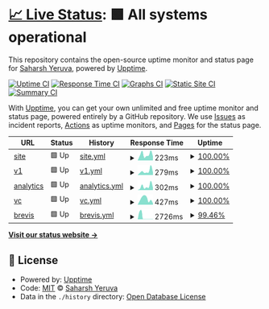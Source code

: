 # [📈 Live Status](https://saharshxyz.github.io/uptime): <!--live status--> **🟩 All systems operational**

This repository contains the open-source uptime monitor and status page for [Saharsh Yeruva](https://saharsh.xyz), powered by [Upptime](https://github.com/upptime/upptime).

[![Uptime CI](https://github.com/koj-co/upptime/workflows/Uptime%20CI/badge.svg)](https://github.com/koj-co/upptime/actions?query=workflow%3A%22Uptime+CI%22)
[![Response Time CI](https://github.com/koj-co/upptime/workflows/Response%20Time%20CI/badge.svg)](https://github.com/koj-co/upptime/actions?query=workflow%3A%22Response+Time+CI%22)
[![Graphs CI](https://github.com/koj-co/upptime/workflows/Graphs%20CI/badge.svg)](https://github.com/koj-co/upptime/actions?query=workflow%3A%22Graphs+CI%22)
[![Static Site CI](https://github.com/koj-co/upptime/workflows/Static%20Site%20CI/badge.svg)](https://github.com/koj-co/upptime/actions?query=workflow%3A%22Static+Site+CI%22)
[![Summary CI](https://github.com/koj-co/upptime/workflows/Summary%20CI/badge.svg)](https://github.com/koj-co/upptime/actions?query=workflow%3A%22Summary+CI%22)

With [Upptime](https://upptime.js.org), you can get your own unlimited and free uptime monitor and status page, powered entirely by a GitHub repository. We use [Issues](https://github.com/saharshxyz/uptime/issues) as incident reports, [Actions](https://github.com/saharshxyz/uptime/actions) as uptime monitors, and [Pages](https://saharshxyz.github.io/uptime) for the status page.

<!--start: status pages-->
<!-- This summary is generated by Upptime (https://github.com/upptime/upptime) -->
<!-- Do not edit this manually, your changes will be overwritten -->
<!-- prettier-ignore -->
| URL | Status | History | Response Time | Uptime |
| --- | ------ | ------- | ------------- | ------ |
| <img alt="" src="https://favicons.githubusercontent.com/saharsh.xyz" height="13"> [site](https://saharsh.xyz) | 🟩 Up | [site.yml](https://github.com/saharshxyz/uptime/commits/master/history/site.yml) | <details><summary><img alt="Response time graph" src="./graphs/site/response-time-week.png" height="20"> 223ms</summary><br><a href="https://uptime.saharsh.xyz/history/site"><img alt="Response time 186" src="https://img.shields.io/endpoint?url=https%3A%2F%2Fraw.githubusercontent.com%2Fsaharshxyz%2Fuptime%2Fmaster%2Fapi%2Fsite%2Fresponse-time.json"></a><br><a href="https://uptime.saharsh.xyz/history/site"><img alt="24-hour response time 154" src="https://img.shields.io/endpoint?url=https%3A%2F%2Fraw.githubusercontent.com%2Fsaharshxyz%2Fuptime%2Fmaster%2Fapi%2Fsite%2Fresponse-time-day.json"></a><br><a href="https://uptime.saharsh.xyz/history/site"><img alt="7-day response time 223" src="https://img.shields.io/endpoint?url=https%3A%2F%2Fraw.githubusercontent.com%2Fsaharshxyz%2Fuptime%2Fmaster%2Fapi%2Fsite%2Fresponse-time-week.json"></a><br><a href="https://uptime.saharsh.xyz/history/site"><img alt="30-day response time 186" src="https://img.shields.io/endpoint?url=https%3A%2F%2Fraw.githubusercontent.com%2Fsaharshxyz%2Fuptime%2Fmaster%2Fapi%2Fsite%2Fresponse-time-month.json"></a><br><a href="https://uptime.saharsh.xyz/history/site"><img alt="1-year response time 186" src="https://img.shields.io/endpoint?url=https%3A%2F%2Fraw.githubusercontent.com%2Fsaharshxyz%2Fuptime%2Fmaster%2Fapi%2Fsite%2Fresponse-time-year.json"></a></details> | <details><summary><a href="https://uptime.saharsh.xyz/history/site">100.00%</a></summary><a href="https://uptime.saharsh.xyz/history/site"><img alt="All-time uptime 100.00%" src="https://img.shields.io/endpoint?url=https%3A%2F%2Fraw.githubusercontent.com%2Fsaharshxyz%2Fuptime%2Fmaster%2Fapi%2Fsite%2Fuptime.json"></a><br><a href="https://uptime.saharsh.xyz/history/site"><img alt="24-hour uptime 100.00%" src="https://img.shields.io/endpoint?url=https%3A%2F%2Fraw.githubusercontent.com%2Fsaharshxyz%2Fuptime%2Fmaster%2Fapi%2Fsite%2Fuptime-day.json"></a><br><a href="https://uptime.saharsh.xyz/history/site"><img alt="7-day uptime 100.00%" src="https://img.shields.io/endpoint?url=https%3A%2F%2Fraw.githubusercontent.com%2Fsaharshxyz%2Fuptime%2Fmaster%2Fapi%2Fsite%2Fuptime-week.json"></a><br><a href="https://uptime.saharsh.xyz/history/site"><img alt="30-day uptime 100.00%" src="https://img.shields.io/endpoint?url=https%3A%2F%2Fraw.githubusercontent.com%2Fsaharshxyz%2Fuptime%2Fmaster%2Fapi%2Fsite%2Fuptime-month.json"></a><br><a href="https://uptime.saharsh.xyz/history/site"><img alt="1-year uptime 100.00%" src="https://img.shields.io/endpoint?url=https%3A%2F%2Fraw.githubusercontent.com%2Fsaharshxyz%2Fuptime%2Fmaster%2Fapi%2Fsite%2Fuptime-year.json"></a></details>
| <img alt="" src="https://favicons.githubusercontent.com/v1.saharsh.xyz" height="13"> [v1](https://v1.saharsh.xyz) | 🟩 Up | [v1.yml](https://github.com/saharshxyz/uptime/commits/master/history/v1.yml) | <details><summary><img alt="Response time graph" src="./graphs/v1/response-time-week.png" height="20"> 279ms</summary><br><a href="https://uptime.saharsh.xyz/history/v1"><img alt="Response time 224" src="https://img.shields.io/endpoint?url=https%3A%2F%2Fraw.githubusercontent.com%2Fsaharshxyz%2Fuptime%2Fmaster%2Fapi%2Fv1%2Fresponse-time.json"></a><br><a href="https://uptime.saharsh.xyz/history/v1"><img alt="24-hour response time 196" src="https://img.shields.io/endpoint?url=https%3A%2F%2Fraw.githubusercontent.com%2Fsaharshxyz%2Fuptime%2Fmaster%2Fapi%2Fv1%2Fresponse-time-day.json"></a><br><a href="https://uptime.saharsh.xyz/history/v1"><img alt="7-day response time 279" src="https://img.shields.io/endpoint?url=https%3A%2F%2Fraw.githubusercontent.com%2Fsaharshxyz%2Fuptime%2Fmaster%2Fapi%2Fv1%2Fresponse-time-week.json"></a><br><a href="https://uptime.saharsh.xyz/history/v1"><img alt="30-day response time 224" src="https://img.shields.io/endpoint?url=https%3A%2F%2Fraw.githubusercontent.com%2Fsaharshxyz%2Fuptime%2Fmaster%2Fapi%2Fv1%2Fresponse-time-month.json"></a><br><a href="https://uptime.saharsh.xyz/history/v1"><img alt="1-year response time 224" src="https://img.shields.io/endpoint?url=https%3A%2F%2Fraw.githubusercontent.com%2Fsaharshxyz%2Fuptime%2Fmaster%2Fapi%2Fv1%2Fresponse-time-year.json"></a></details> | <details><summary><a href="https://uptime.saharsh.xyz/history/v1">100.00%</a></summary><a href="https://uptime.saharsh.xyz/history/v1"><img alt="All-time uptime 100.00%" src="https://img.shields.io/endpoint?url=https%3A%2F%2Fraw.githubusercontent.com%2Fsaharshxyz%2Fuptime%2Fmaster%2Fapi%2Fv1%2Fuptime.json"></a><br><a href="https://uptime.saharsh.xyz/history/v1"><img alt="24-hour uptime 100.00%" src="https://img.shields.io/endpoint?url=https%3A%2F%2Fraw.githubusercontent.com%2Fsaharshxyz%2Fuptime%2Fmaster%2Fapi%2Fv1%2Fuptime-day.json"></a><br><a href="https://uptime.saharsh.xyz/history/v1"><img alt="7-day uptime 100.00%" src="https://img.shields.io/endpoint?url=https%3A%2F%2Fraw.githubusercontent.com%2Fsaharshxyz%2Fuptime%2Fmaster%2Fapi%2Fv1%2Fuptime-week.json"></a><br><a href="https://uptime.saharsh.xyz/history/v1"><img alt="30-day uptime 100.00%" src="https://img.shields.io/endpoint?url=https%3A%2F%2Fraw.githubusercontent.com%2Fsaharshxyz%2Fuptime%2Fmaster%2Fapi%2Fv1%2Fuptime-month.json"></a><br><a href="https://uptime.saharsh.xyz/history/v1"><img alt="1-year uptime 100.00%" src="https://img.shields.io/endpoint?url=https%3A%2F%2Fraw.githubusercontent.com%2Fsaharshxyz%2Fuptime%2Fmaster%2Fapi%2Fv1%2Fuptime-year.json"></a></details>
| <img alt="" src="https://favicons.githubusercontent.com/analytics.saharsh.xyz" height="13"> [analytics](https://analytics.saharsh.xyz) | 🟩 Up | [analytics.yml](https://github.com/saharshxyz/uptime/commits/master/history/analytics.yml) | <details><summary><img alt="Response time graph" src="./graphs/analytics/response-time-week.png" height="20"> 302ms</summary><br><a href="https://uptime.saharsh.xyz/history/analytics"><img alt="Response time 219" src="https://img.shields.io/endpoint?url=https%3A%2F%2Fraw.githubusercontent.com%2Fsaharshxyz%2Fuptime%2Fmaster%2Fapi%2Fanalytics%2Fresponse-time.json"></a><br><a href="https://uptime.saharsh.xyz/history/analytics"><img alt="24-hour response time 199" src="https://img.shields.io/endpoint?url=https%3A%2F%2Fraw.githubusercontent.com%2Fsaharshxyz%2Fuptime%2Fmaster%2Fapi%2Fanalytics%2Fresponse-time-day.json"></a><br><a href="https://uptime.saharsh.xyz/history/analytics"><img alt="7-day response time 302" src="https://img.shields.io/endpoint?url=https%3A%2F%2Fraw.githubusercontent.com%2Fsaharshxyz%2Fuptime%2Fmaster%2Fapi%2Fanalytics%2Fresponse-time-week.json"></a><br><a href="https://uptime.saharsh.xyz/history/analytics"><img alt="30-day response time 219" src="https://img.shields.io/endpoint?url=https%3A%2F%2Fraw.githubusercontent.com%2Fsaharshxyz%2Fuptime%2Fmaster%2Fapi%2Fanalytics%2Fresponse-time-month.json"></a><br><a href="https://uptime.saharsh.xyz/history/analytics"><img alt="1-year response time 219" src="https://img.shields.io/endpoint?url=https%3A%2F%2Fraw.githubusercontent.com%2Fsaharshxyz%2Fuptime%2Fmaster%2Fapi%2Fanalytics%2Fresponse-time-year.json"></a></details> | <details><summary><a href="https://uptime.saharsh.xyz/history/analytics">100.00%</a></summary><a href="https://uptime.saharsh.xyz/history/analytics"><img alt="All-time uptime 100.00%" src="https://img.shields.io/endpoint?url=https%3A%2F%2Fraw.githubusercontent.com%2Fsaharshxyz%2Fuptime%2Fmaster%2Fapi%2Fanalytics%2Fuptime.json"></a><br><a href="https://uptime.saharsh.xyz/history/analytics"><img alt="24-hour uptime 100.00%" src="https://img.shields.io/endpoint?url=https%3A%2F%2Fraw.githubusercontent.com%2Fsaharshxyz%2Fuptime%2Fmaster%2Fapi%2Fanalytics%2Fuptime-day.json"></a><br><a href="https://uptime.saharsh.xyz/history/analytics"><img alt="7-day uptime 100.00%" src="https://img.shields.io/endpoint?url=https%3A%2F%2Fraw.githubusercontent.com%2Fsaharshxyz%2Fuptime%2Fmaster%2Fapi%2Fanalytics%2Fuptime-week.json"></a><br><a href="https://uptime.saharsh.xyz/history/analytics"><img alt="30-day uptime 100.00%" src="https://img.shields.io/endpoint?url=https%3A%2F%2Fraw.githubusercontent.com%2Fsaharshxyz%2Fuptime%2Fmaster%2Fapi%2Fanalytics%2Fuptime-month.json"></a><br><a href="https://uptime.saharsh.xyz/history/analytics"><img alt="1-year uptime 100.00%" src="https://img.shields.io/endpoint?url=https%3A%2F%2Fraw.githubusercontent.com%2Fsaharshxyz%2Fuptime%2Fmaster%2Fapi%2Fanalytics%2Fuptime-year.json"></a></details>
| <img alt="" src="https://favicons.githubusercontent.com/saharsh.vc" height="13"> [vc](https://saharsh.vc) | 🟩 Up | [vc.yml](https://github.com/saharshxyz/uptime/commits/master/history/vc.yml) | <details><summary><img alt="Response time graph" src="./graphs/vc/response-time-week.png" height="20"> 427ms</summary><br><a href="https://uptime.saharsh.xyz/history/vc"><img alt="Response time 283" src="https://img.shields.io/endpoint?url=https%3A%2F%2Fraw.githubusercontent.com%2Fsaharshxyz%2Fuptime%2Fmaster%2Fapi%2Fvc%2Fresponse-time.json"></a><br><a href="https://uptime.saharsh.xyz/history/vc"><img alt="24-hour response time 105" src="https://img.shields.io/endpoint?url=https%3A%2F%2Fraw.githubusercontent.com%2Fsaharshxyz%2Fuptime%2Fmaster%2Fapi%2Fvc%2Fresponse-time-day.json"></a><br><a href="https://uptime.saharsh.xyz/history/vc"><img alt="7-day response time 427" src="https://img.shields.io/endpoint?url=https%3A%2F%2Fraw.githubusercontent.com%2Fsaharshxyz%2Fuptime%2Fmaster%2Fapi%2Fvc%2Fresponse-time-week.json"></a><br><a href="https://uptime.saharsh.xyz/history/vc"><img alt="30-day response time 283" src="https://img.shields.io/endpoint?url=https%3A%2F%2Fraw.githubusercontent.com%2Fsaharshxyz%2Fuptime%2Fmaster%2Fapi%2Fvc%2Fresponse-time-month.json"></a><br><a href="https://uptime.saharsh.xyz/history/vc"><img alt="1-year response time 283" src="https://img.shields.io/endpoint?url=https%3A%2F%2Fraw.githubusercontent.com%2Fsaharshxyz%2Fuptime%2Fmaster%2Fapi%2Fvc%2Fresponse-time-year.json"></a></details> | <details><summary><a href="https://uptime.saharsh.xyz/history/vc">100.00%</a></summary><a href="https://uptime.saharsh.xyz/history/vc"><img alt="All-time uptime 100.00%" src="https://img.shields.io/endpoint?url=https%3A%2F%2Fraw.githubusercontent.com%2Fsaharshxyz%2Fuptime%2Fmaster%2Fapi%2Fvc%2Fuptime.json"></a><br><a href="https://uptime.saharsh.xyz/history/vc"><img alt="24-hour uptime 100.00%" src="https://img.shields.io/endpoint?url=https%3A%2F%2Fraw.githubusercontent.com%2Fsaharshxyz%2Fuptime%2Fmaster%2Fapi%2Fvc%2Fuptime-day.json"></a><br><a href="https://uptime.saharsh.xyz/history/vc"><img alt="7-day uptime 100.00%" src="https://img.shields.io/endpoint?url=https%3A%2F%2Fraw.githubusercontent.com%2Fsaharshxyz%2Fuptime%2Fmaster%2Fapi%2Fvc%2Fuptime-week.json"></a><br><a href="https://uptime.saharsh.xyz/history/vc"><img alt="30-day uptime 100.00%" src="https://img.shields.io/endpoint?url=https%3A%2F%2Fraw.githubusercontent.com%2Fsaharshxyz%2Fuptime%2Fmaster%2Fapi%2Fvc%2Fuptime-month.json"></a><br><a href="https://uptime.saharsh.xyz/history/vc"><img alt="1-year uptime 100.00%" src="https://img.shields.io/endpoint?url=https%3A%2F%2Fraw.githubusercontent.com%2Fsaharshxyz%2Fuptime%2Fmaster%2Fapi%2Fvc%2Fuptime-year.json"></a></details>
| <img alt="" src="https://favicons.githubusercontent.com/brevis.expresscode29.repl.co" height="13"> [brevis](https://brevis.expresscode29.repl.co/ping) | 🟩 Up | [brevis.yml](https://github.com/saharshxyz/uptime/commits/master/history/brevis.yml) | <details><summary><img alt="Response time graph" src="./graphs/brevis/response-time-week.png" height="20"> 2726ms</summary><br><a href="https://uptime.saharsh.xyz/history/brevis"><img alt="Response time 1757" src="https://img.shields.io/endpoint?url=https%3A%2F%2Fraw.githubusercontent.com%2Fsaharshxyz%2Fuptime%2Fmaster%2Fapi%2Fbrevis%2Fresponse-time.json"></a><br><a href="https://uptime.saharsh.xyz/history/brevis"><img alt="24-hour response time 208" src="https://img.shields.io/endpoint?url=https%3A%2F%2Fraw.githubusercontent.com%2Fsaharshxyz%2Fuptime%2Fmaster%2Fapi%2Fbrevis%2Fresponse-time-day.json"></a><br><a href="https://uptime.saharsh.xyz/history/brevis"><img alt="7-day response time 2726" src="https://img.shields.io/endpoint?url=https%3A%2F%2Fraw.githubusercontent.com%2Fsaharshxyz%2Fuptime%2Fmaster%2Fapi%2Fbrevis%2Fresponse-time-week.json"></a><br><a href="https://uptime.saharsh.xyz/history/brevis"><img alt="30-day response time 1757" src="https://img.shields.io/endpoint?url=https%3A%2F%2Fraw.githubusercontent.com%2Fsaharshxyz%2Fuptime%2Fmaster%2Fapi%2Fbrevis%2Fresponse-time-month.json"></a><br><a href="https://uptime.saharsh.xyz/history/brevis"><img alt="1-year response time 1757" src="https://img.shields.io/endpoint?url=https%3A%2F%2Fraw.githubusercontent.com%2Fsaharshxyz%2Fuptime%2Fmaster%2Fapi%2Fbrevis%2Fresponse-time-year.json"></a></details> | <details><summary><a href="https://uptime.saharsh.xyz/history/brevis">99.46%</a></summary><a href="https://uptime.saharsh.xyz/history/brevis"><img alt="All-time uptime 99.74%" src="https://img.shields.io/endpoint?url=https%3A%2F%2Fraw.githubusercontent.com%2Fsaharshxyz%2Fuptime%2Fmaster%2Fapi%2Fbrevis%2Fuptime.json"></a><br><a href="https://uptime.saharsh.xyz/history/brevis"><img alt="24-hour uptime 100.00%" src="https://img.shields.io/endpoint?url=https%3A%2F%2Fraw.githubusercontent.com%2Fsaharshxyz%2Fuptime%2Fmaster%2Fapi%2Fbrevis%2Fuptime-day.json"></a><br><a href="https://uptime.saharsh.xyz/history/brevis"><img alt="7-day uptime 99.46%" src="https://img.shields.io/endpoint?url=https%3A%2F%2Fraw.githubusercontent.com%2Fsaharshxyz%2Fuptime%2Fmaster%2Fapi%2Fbrevis%2Fuptime-week.json"></a><br><a href="https://uptime.saharsh.xyz/history/brevis"><img alt="30-day uptime 99.74%" src="https://img.shields.io/endpoint?url=https%3A%2F%2Fraw.githubusercontent.com%2Fsaharshxyz%2Fuptime%2Fmaster%2Fapi%2Fbrevis%2Fuptime-month.json"></a><br><a href="https://uptime.saharsh.xyz/history/brevis"><img alt="1-year uptime 99.74%" src="https://img.shields.io/endpoint?url=https%3A%2F%2Fraw.githubusercontent.com%2Fsaharshxyz%2Fuptime%2Fmaster%2Fapi%2Fbrevis%2Fuptime-year.json"></a></details>

<!--end: status pages-->

[**Visit our status website →**](https://saharshxyz.github.io/uptime)

## 📄 License

- Powered by: [Upptime](https://github.com/upptime/upptime)
- Code: [MIT](./LICENSE) © [Saharsh Yeruva](https://saharsh.xyz)
- Data in the `./history` directory: [Open Database License](https://opendatacommons.org/licenses/odbl/1-0/)
